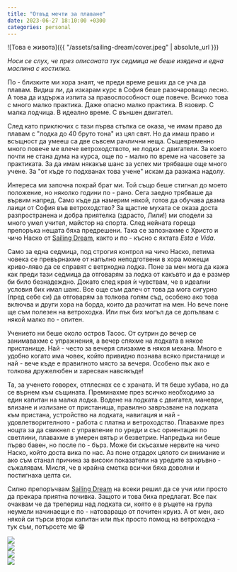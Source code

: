 ```yaml
---
title: "Отвъд мечти за плаване"
date: 2023-06-27 18:10:00 +0300
categories: personal
---
```


![Това е живота]({{ "/assets/sailing-dream/cover.jpeg" | absolute_url }})

_Носи се слух, че през описаната тук седмица не беше изядена и една маслина с костилка._

По - близките ми хора знаят, че преди време реших да се уча да плавам.
Видиш ли, да изкарам курс в София беше разочароващо лесно. А това да издържа изпита
за правоспособност още повече. Всичко това с много малко практика. Даже опасно
малко практика. В язовир. С малка лодчица. В идеално време. С външен двигател.

След като приключих с тази първа стъпка се оказа, че имам право да плавам с "лодка до 40
бруто тона" из цял свят. Но да имаш право и всъщност да умееш са две съвсем рачлични неща.
Същевременно много повече ме влече ветроходството, не лодки с двигатели. За което почти
не стана дума на курса, още по - малко по време на часовете за практиката. За да имам
някакъв шанс за успех ми трябваше още много учене. За "от къде го подхванах това
учене" искам да разкажа надолу.

<!--more-->

Интереса ми започна покрай брат ми. Той също беше стигнал до моето
положение, но няколко години по - рано. Сега заедно трябваше да вървим напред. Само къде
да намерим някой, готов да обучава двама лаици от София във ветроходство? За щастие
мухата се оказа доста разпространена и добра приятелка (здрасто, Лили!) ми сподели за
много умел учител, майстор на спорта. След нейната гореща препоръка нещата бяха предрешени.
Така се запознахме с Христо и чичо Наско от [Sailing Dream](https://sailingdream.org/),
както и по - късно с яхтата _Esta e Vida_.

Само за една седмица, под строгия контрол на чичо Наско, петима човека се превърнахме от
напълно неподготвени в хора можещи криво-ляво да се справят с ветрходна лодка. Поне за
мен мога да кажа как преди тази седмица да отговарям за лодка от какъвто и да е размер
би било безнадеждно. Докато след края ѝ чувствам, че в идеални условия бих имал шанс. Все
още съм далеч от това да мога сигурно (пред себе си) да отговарям за толкова голям съд,
особено ако това включва и други хора на борда, които да разчитат на мен. Но вече поне
ще съм полезен на ветроходка. Или пък бих могъл да се допълвам с някой малко по - опитен.

Учението ни беше около остров Тасос. От сутрин до вечер се занимавахме с упражнения,
а вечер спяхме на лодката в някое пристанище. Най - често за вечеря слизахме в някоя
механа. Много е удобно когато има човек, който привидно познава всяко пристанище и най - 
вече къде е правилното място за вечеря. Особено пък ако е толкова дружелюбен и харесван
навсякъде!

Та, за ученето говорех, отплеснах се с храната. И тя беше хубава, но да се върнем към
същината. Преминахме през всичко необходимо за един капитан на малка лодка. Водене на
лодката с двигател, маневри, влизане и излизане от пристанища, правилно завръзване на
лодката към пристана, устройство на лодката, навигация и най - удовлетворителното -
работа с платна и ветроходство. Плавахме през нощта за да свикнел с управление по уреди
и със ориентация по светлини, плавахме в умерен вятър и безветрие. Напредъка ни беше
първо бавен, но после по - бърз. Може би скъсахме нервите на чичо Наско, който доста
вика по нас. Аз поне отдадох цялото си внимание и ако съм станал причина за високи
показатели на уредите за кръвно - съжалявам. Мисля, че в крайна сметка всички бяха
доволни и постигнаха целта си.

Силно препоръчвам [Sailing Dream](https://sailingdream.org/) на всеки решил да се учи
или просто да прекара приятна почивка. Защото и това биха предлагат. Все пак очаквам че
да трепериш над лодката си, която е в ръцете на група неумели начинаещи е по - натоваращо
от почитен круиз. А от мен, ако някой си търси втори капитан или пък просто помощ на
ветроходка - тук съм, потърсете ме 😁

<div class="gallery gallery-full-width">
    <div class="gallery-row">
        <div class="gallery-column">
            <a href="/assets/sailing-dream/esta-e-vida.jpeg"
                title="Esta-e-Vida, скрита от бързо развиалта се буря">
                <img src="/assets/sailing-dream/esta-e-vida-thumb.jpeg">
            </a>
        </div>
        <div class="gallery-column">
            <a href="/assets/sailing-dream/brother-in-control.jpeg"
                title="Брата е много съсредоточен, гледа за мрежи на рибари!">
                <img src="/assets/sailing-dream/brother-in-control-thumb.jpeg">
            </a>
        </div>
        <div class="gallery-column">
            <a href="/assets/sailing-dream/good-weather-training.jpeg"
                title="Попаднахме на тренировки за предстоящо състезание">
                <img src="/assets/sailing-dream/good-weather-training-thumb.jpeg">
            </a>
        </div>
        <div class="gallery-column">
            <a href="/assets/sailing-dream/kavala.jpeg"
                title="Кавала защото изглежда много добре от тази гледна точка.">
                <img src="/assets/sailing-dream/kavala-thumb.jpeg">
            </a>
        </div>
    </div>
</div>
